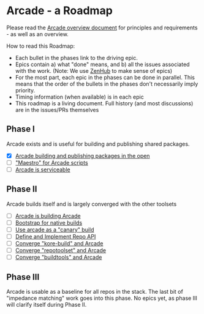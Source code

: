 # Arcade - a Roadmap

Please read the [Arcade overview document](https://github.com/dotnet/arcade/blob/master/Documentation/Overview.md) for principles and requirements - as well as an overview.

How to read this Roadmap:
- Each bullet in the phases link to the driving epic.
- Epics contain a) what "done" means, and b) all the issues associated with the work.  (Note: We use [ZenHub](https://www.zenhub.com/) to make sense of epics)
- For the most part, each epic in the phases can be done in parallel.  This means that the order of the bullets in the phases don't necessarily imply priority.
- Timing information (when available) is in each epic
- This roadmap is a living document.  Full history (and most discussions) are in the issues/PRs themselves


## Phase I
Arcade exists and is useful for building and publishing shared packages.

- [x] [Arcade building and publishing packages in the open](https://github.com/dotnet/arcade/issues/45)
- [ ] ["Maestro" for Arcade scripts ](https://github.com/dotnet/arcade/issues/74)
- [ ] [Arcade is serviceable](https://github.com/dotnet/arcade/issues/75)

## Phase II 
Arcade builds itself and is largely converged with the other toolsets

- [ ] [Arcade is building Arcade](https://github.com/dotnet/arcade/issues/72)
- [ ] [Bootstrap for native builds](https://github.com/dotnet/arcade/issues/73)
- [ ] [Use arcade as a "canary" build](https://github.com/dotnet/arcade/issues/111)
- [ ] [Define and Implement Repo API](https://github.com/dotnet/arcade/issues/85)
- [ ] [Converge "kore-build" and Arcade](https://github.com/dotnet/arcade/issues/88)
- [ ] [Converge "repotoolset" and Arcade](https://github.com/dotnet/arcade/issues/89)
- [ ] [Converge "buildtools" and Arcade](https://github.com/dotnet/arcade/issues/90)

## Phase III
Arcade is usable as a baseline for all repos in the stack.  The last bit of "impedance matching" work goes into this phase.  No epics yet, as phase III will clarify itself during Phase II.





